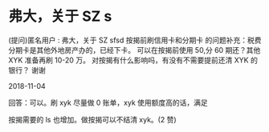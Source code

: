 # 弗大，关于 SZ s

(提问)匿名用户 : 弗大，关于 SZ sfsd 按揭前刷信用卡和分期卡 的问题补充：税费分期卡是其他外地房产办的，已经下卡。 可以在按揭前使用 50,分 60 期还？其他 XYK 准备再刷 10-20 万。 对按揭有什么影响吗，有没有不需要提前还清 XYK 的银行？ 谢谢

2018-11-04

回答：可以。刷 xyk 尽量做 0 账单，xyk 使用额度高的话，满足

按揭需要的 ls 也增加。做按揭可以不结清 xyk。(2 赞)